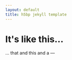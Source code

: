 ```yaml
---
layout: default
title: h5bp jekyll template
---
```

# It's like this&hellip;
&hellip; that and this and a &mdash;